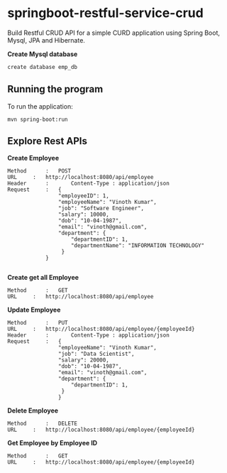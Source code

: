 # springboot-restful-service-crud
Build Restful CRUD API for a simple CURD application using Spring Boot, Mysql, JPA and Hibernate.

**Create Mysql database**
```bash
create database emp_db
```

## Running the program
To run the application:
```
mvn spring-boot:run
```
## Explore Rest APIs
**Create Employee**
```
Method  	: 	POST
URL		:	http://localhost:8080/api/employee
Header  	:    	Content-Type : application/json
Request		:	{
    			"employeeID": 1,
    			"employeeName": "Vinoth Kumar",
    			"job": "Software Engineer",
    			"salary": 10000,
    			"dob": "10-04-1987",
    			"email": "vinoth@gmail.com",
    			"department": {
        			"departmentID": 1,
        			"departmentName": "INFORMATION TECHNOLOGY"
    			 }
			}
			  
```			  
**Create get all Employee**
```
Method  	: 	GET
URL		:	http://localhost:8080/api/employee
```

**Update Employee**
```
Method  	: 	PUT
URL		:	http://localhost:8080/api/employee/{employeeId}
Header  	:   	Content-Type : application/json
Request		:	{
    			"employeeName": "Vinoth Kumar",
    			"job": "Data Scientist",
    			"salary": 20000,
    			"dob": "10-04-1987",
    			"email": "vinoth@gmail.com",
    			"department": {
        			"departmentID": 1,
    			 }
		     	}
```
**Delete Employee**
```
Method  	: 	DELETE
URL		:	http://localhost:8080/api/employee/{employeeId}
```

**Get Employee by Employee ID**
```
Method  	: 	GET
URL		:	http://localhost:8080/api/employee/{employeeId}
```
